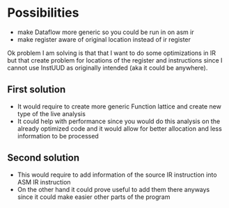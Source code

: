 # Possibilities
* make Dataflow more generic so you could be run in on asm ir
* make register aware of original location instead of ir register

Ok problem I am solving is that that I want to do some optimizations in IR but that create problem for locations of the register and instructions since I cannot use InstUUD as originally intended (aka it could be anywhere).

## First solution
* It would require to create more generic Function lattice and create new type of the live analysis
* It could help with performance since you would do this analysis on the already optimized code and it would allow for better allocation and less information to be processed

## Second solution
* This would require to add information of the source IR instruction into ASM IR instruction
* On the other hand it could prove useful to add them there anyways since it could make easier other parts of the program
